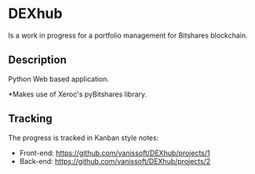 # DEXhub

Is a work in progress for a portfolio management for Bitshares blockchain.

## Description
Python Web based application.

*Makes use of Xeroc's pyBitshares library.

## Tracking
The progress is tracked in Kanban style notes:
* Front-end: https://github.com/vanissoft/DEXhub/projects/1
* Back-end: https://github.com/vanissoft/DEXhub/projects/2
